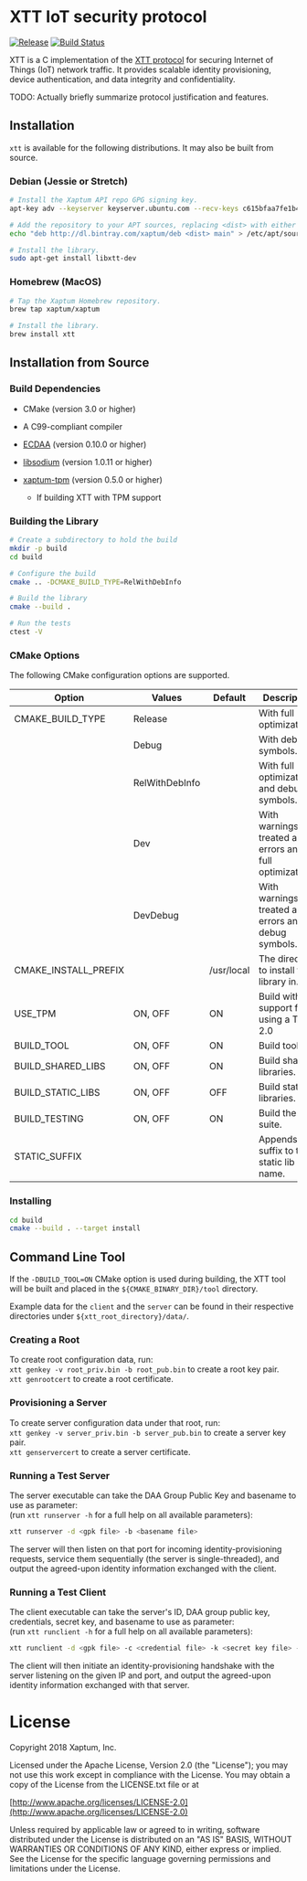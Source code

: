 # XTT IoT security protocol

[![Release](https://img.shields.io/github/release/xaptum/xtt.svg)](https://github.com/xaptum/xtt/releases)
[![Build Status](https://travis-ci.org/xaptum/xtt.svg?branch=master)](https://travis-ci.org/xaptum/xtt)

XTT is a C implementation of the [XTT
protocol](https://xaptum.github.io/xtt-spec/) for securing Internet of
Things (IoT) network traffic.  It provides scalable identity
provisioning, device authentication, and data integrity and
confidentiality.

TODO: Actually briefly summarize protocol justification and features.

## Installation

`xtt` is available for the following distributions. It may also be
built from source.

### Debian (Jessie or Stretch)

``` bash
# Install the Xaptum API repo GPG signing key.
apt-key adv --keyserver keyserver.ubuntu.com --recv-keys c615bfaa7fe1b4ca

# Add the repository to your APT sources, replacing <dist> with either jessie or stretch.
echo "deb http://dl.bintray.com/xaptum/deb <dist> main" > /etc/apt/sources.list.d/xaptum.list

# Install the library.
sudo apt-get install libxtt-dev
```

### Homebrew (MacOS)

``` bash
# Tap the Xaptum Homebrew repository.
brew tap xaptum/xaptum

# Install the library.
brew install xtt
```

## Installation from Source

### Build Dependencies

* CMake (version 3.0 or higher)
* A C99-compliant compiler

* [ECDAA](https://github.com/xaptum/ecdaa) (version 0.10.0 or higher)
* [libsodium](https://github.com/jedisct1/libsodium) (version 1.0.11 or higher)
* [xaptum-tpm](https://github.com/xaptum/xaptum-tpm) (version 0.5.0 or higher)
  * If building XTT with TPM support

### Building the Library

```bash
# Create a subdirectory to hold the build
mkdir -p build
cd build

# Configure the build
cmake .. -DCMAKE_BUILD_TYPE=RelWithDebInfo

# Build the library
cmake --build .

# Run the tests
ctest -V
```

### CMake Options

The following CMake configuration options are supported.

| Option               | Values         | Default    | Description                                            |
|----------------------|----------------|------------|--------------------------------------------------------|
| CMAKE_BUILD_TYPE     | Release        |            | With full optimizations.                               |
|                      | Debug          |            | With debug symbols.                                    |
|                      | RelWithDebInfo |            | With full optimizations and debug symbols.             |
|                      | Dev            |            | With warnings treated as errors and full optimizations.|
|                      | DevDebug       |            | With warnings treated as errors and debug symbols.     |
| CMAKE_INSTALL_PREFIX |                | /usr/local | The directory to install the library in.               |
| USE_TPM              | ON, OFF        | ON         | Build with support for using a TPM 2.0                 |
| BUILD_TOOL           | ON, OFF        | ON         | Build tool.                                            |
| BUILD_SHARED_LIBS    | ON, OFF        | ON         | Build shared libraries.                                |
| BUILD_STATIC_LIBS    | ON, OFF        | OFF        | Build static libraries.                                |
| BUILD_TESTING        | ON, OFF        | ON         | Build the test suite.                                  |
| STATIC_SUFFIX        | <string>       | <none>     | Appends a suffix to the static lib name.               |

### Installing

```bash
cd build
cmake --build . --target install
```

## Command Line Tool

If the `-DBUILD_TOOL=ON` CMake option is used during building,
the XTT tool will be built and placed in the `${CMAKE_BINARY_DIR}/tool` directory.

Example data for the `client` and the `server` can be found in their respective directories under `${xtt_root_directory}/data/`.

### Creating a Root
To create root configuration data, run:  
`xtt genkey -v root_priv.bin -b root_pub.bin` to create a root key pair.  
`xtt genrootcert` to create a root certificate.  

### Provisioning a Server        
To create server configuration data under that root, run:  
`xtt genkey -v server_priv.bin -b server_pub.bin` to create a server key pair.  
`xtt genservercert` to create a server certificate.

### Running a Test Server  
The server executable can take the DAA Group Public Key and basename to use as parameter:  
(run `xtt runserver -h` for a full help on all available parameters):
```bash
xtt runserver -d <gpk file> -b <basename file>
```

The server will then listen on that port for incoming identity-provisioning
requests, service them sequentially (the server is single-threaded),
and output the agreed-upon identity information exchanged with the client.

### Running a Test Client  
The client executable can take the server's ID, DAA group public key, credentials, secret key, and basename to use as parameter:  
(run `xtt runclient -h` for a full help on all available parameters):
```bash
xtt runclient -d <gpk file> -c <credential file> -k <secret key file> -n <basename file>
```

The client will then initiate an identity-provisioning handshake with the server
listening on the given IP and port,
and output the agreed-upon identity information exchanged with that server.


# License
Copyright 2018 Xaptum, Inc.

Licensed under the Apache License, Version 2.0 (the "License"); you may not
use this work except in compliance with the License. You may obtain a copy of
the License from the LICENSE.txt file or at

[http://www.apache.org/licenses/LICENSE-2.0](http://www.apache.org/licenses/LICENSE-2.0)

Unless required by applicable law or agreed to in writing, software
distributed under the License is distributed on an "AS IS" BASIS, WITHOUT
WARRANTIES OR CONDITIONS OF ANY KIND, either express or implied. See the
License for the specific language governing permissions and limitations under
the License.
